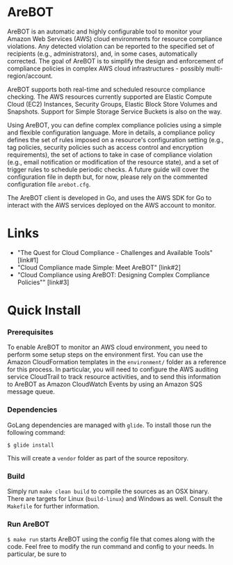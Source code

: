 # AreBOT
AreBOT is an automatic and highly configurable tool to monitor your Amazon Web Services (AWS) cloud environments for resource compliance violations. Any detected violation can be reported to the specified set of recipients (e.g., administrators), and, in some cases, automatically corrected. The goal of AreBOT is to simplify the design and enforcement of compliance policies in complex AWS cloud infrastructures - possibly multi-region/account.

AreBOT supports both real-time and scheduled resource compliance checking. The AWS resources currently supported are Elastic Compute Cloud (EC2) Instances, Security Groups, Elastic Block Store Volumes and Snapshots. Support for Simple Storage Service Buckets is also on the way.

Using AreBOT, you can define complex compliance policies using a simple and flexible configuration language. More in details, a compliance policy defines the set of rules imposed on a resource's configuration setting (e.g., tag policies, security policies such as access control and encryption requirements), the set of actions to take in case of compliance violation (e.g., email notification or modification of the resource state), and a set of trigger rules to schedule periodic checks. A future guide will cover the configuration file in depth but, for now, please rely on the commented configuration file `arebot.cfg`.

The AreBOT client is developed in Go, and uses the AWS SDK for Go to interact with the AWS services deployed on the AWS account to monitor.

# Links
- "The Quest for Cloud Compliance - Challenges and Available Tools" [link#1]
- "Cloud Compliance made Simple: Meet AreBOT" [link#2]
- "Cloud Compliance using AreBOT: Designing Complex Compliance Policies"" [link#3]

# Quick Install

### Prerequisites
To enable AreBOT to monitor an AWS cloud environment, you need to perform some setup steps on the environment first. You can use the Amazon CloudFormation templates in the `environment/` folder as a reference for this process. In particular, you will need to configure the AWS auditing service CloudTrail to track resource activities, and to send this information to AreBOT as Amazon CloudWatch Events by using an Amazon SQS message queue.

### Dependencies
GoLang dependencies are managed with `glide`. To install those run the following command:

```
$ glide install
```

This will create a `vendor` folder as part of the source repository.

### Build
Simply run `make clean build` to compile the sources as an OSX binary. There are targets for Linux (`build-linux`) and Windows as well. Consult the `Makefile` for further information.

### Run AreBOT
`$ make run` starts AreBOT using the config file that comes along with the code. Feel free to modify the run command and config to your needs. In particular, be sure to
